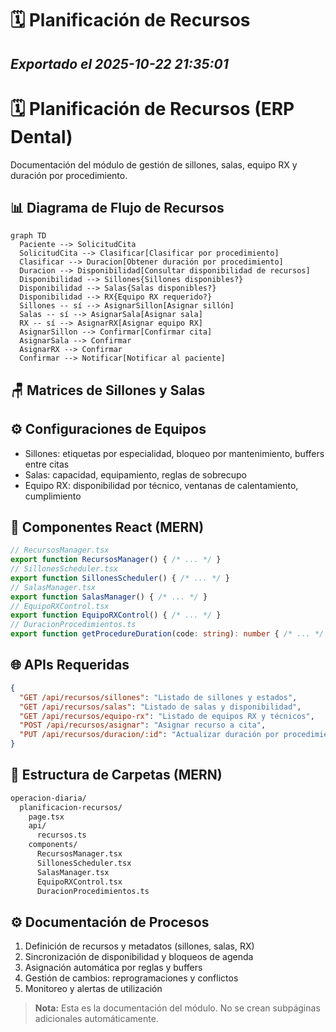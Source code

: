 # 🗓️ Planificación de Recursos
*Exportado el 2025-10-22 21:35:01*
---

# 🗓️ Planificación de Recursos (ERP Dental)

Documentación del módulo de gestión de sillones, salas, equipo RX y duración por procedimiento.

## 📊 Diagrama de Flujo de Recursos

```mermaid
graph TD
  Paciente --> SolicitudCita
  SolicitudCita --> Clasificar[Clasificar por procedimiento]
  Clasificar --> Duracion[Obtener duración por procedimiento]
  Duracion --> Disponibilidad[Consultar disponibilidad de recursos]
  Disponibilidad --> Sillones{Sillones disponibles?}
  Disponibilidad --> Salas{Salas disponibles?}
  Disponibilidad --> RX{Equipo RX requerido?}
  Sillones -- sí --> AsignarSillon[Asignar sillón]
  Salas -- sí --> AsignarSala[Asignar sala]
  RX -- sí --> AsignarRX[Asignar equipo RX]
  AsignarSillon --> Confirmar[Confirmar cita]
  AsignarSala --> Confirmar
  AsignarRX --> Confirmar
  Confirmar --> Notificar[Notificar al paciente]
```

## 🪑 Matrices de Sillones y Salas

<!-- Bloque no procesado: table -->

## ⚙️ Configuraciones de Equipos

- Sillones: etiquetas por especialidad, bloqueo por mantenimiento, buffers entre citas
- Salas: capacidad, equipamiento, reglas de sobrecupo
- Equipo RX: disponibilidad por técnico, ventanas de calentamiento, cumplimiento
## 🧩 Componentes React (MERN)

```typescript
// RecursosManager.tsx
export function RecursosManager() { /* ... */ }
// SillonesScheduler.tsx
export function SillonesScheduler() { /* ... */ }
// SalasManager.tsx
export function SalasManager() { /* ... */ }
// EquipoRXControl.tsx
export function EquipoRXControl() { /* ... */ }
// DuracionProcedimientos.ts
export function getProcedureDuration(code: string): number { /* ... */ }
```

## 🌐 APIs Requeridas

```json
{
  "GET /api/recursos/sillones": "Listado de sillones y estados",
  "GET /api/recursos/salas": "Listado de salas y disponibilidad",
  "GET /api/recursos/equipo-rx": "Listado de equipos RX y técnicos",
  "POST /api/recursos/asignar": "Asignar recurso a cita",
  "PUT /api/recursos/duracion/:id": "Actualizar duración por procedimiento"
}
```

## 📁 Estructura de Carpetas (MERN)

```bash
operacion-diaria/
  planificacion-recursos/
    page.tsx
    api/
      recursos.ts
    components/
      RecursosManager.tsx
      SillonesScheduler.tsx
      SalasManager.tsx
      EquipoRXControl.tsx
      DuracionProcedimientos.ts
```

## ⚙️ Documentación de Procesos

1. Definición de recursos y metadatos (sillones, salas, RX)
1. Sincronización de disponibilidad y bloqueos de agenda
1. Asignación automática por reglas y buffers
1. Gestión de cambios: reprogramaciones y conflictos
1. Monitoreo y alertas de utilización
> **Nota:** Esta es la documentación del módulo. No se crean subpáginas adicionales automáticamente.

